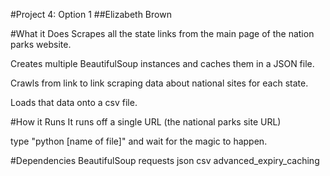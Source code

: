 #Project 4: Option 1
##Elizabeth Brown

#What it Does
Scrapes all the state links from the main page of the nation parks website.

Creates multiple BeautifulSoup instances and caches them in a JSON file.

Crawls from link to link scraping data about national sites for each state.

Loads that data onto a csv file.

#How it Runs
It runs off a single URL (the national parks site URL)

type "python [name of file]"
and wait for the magic to happen.

#Dependencies
BeautifulSoup
requests
json
csv
advanced_expiry_caching
